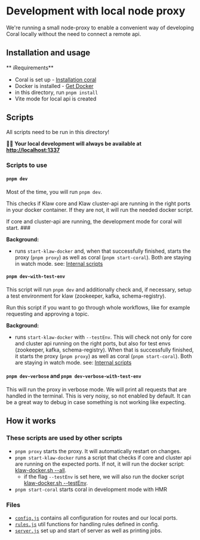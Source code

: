 # Development with local node proxy

We're running a small node-proxy to enable a convenient way of developing Coral locally without the need to connect a remote api.

## Installation and usage

** ℹRequirements**
- Coral is set up - [Installation coral](../README.md)
- Docker is installed - [Get Docker](https://docs.docker.com/get-docker/)
- in this directory, run `pnpm install`
- Vite mode for local api is created

## Scripts

All scripts need to be run in this directory!

🙋‍♀️ **Your local development will always be available at [http://localhost:1337](http://localhost:1337)**

### Scripts to use

#### `pnpm dev`
Most of the time, you will run `pnpm dev`. 

This checks if Klaw core and Klaw cluster-api are running in the right ports in your docker container. If they are not, it will run the needed docker script. 

If core and cluster-api are running, the development mode for coral will start. ###

**Background:**
- runs `start-klaw-docker` and, when that successfully finished, starts the proxy (`pnpm proxy`) as well as coral (`pnpm start-coral`). Both are staying in watch mode.
see: [Internal scripts](./README.md#these-scripts-are-used-by-other-scripts)

#### `pnpm dev-with-test-env`
This script will run `pnpm dev` and additionally check and, if necessary, setup a test environment for klaw (zookeeper, kafka, schema-registry). 

Run this script if you want to go through whole workflows, like for example requesting and approving a topic.

**Background:**
- runs `start-klaw-docker` with `--testEnv`. This will check not only for core and cluster api running on the right ports, but also for test envs (zookeeper, kafka, schema-registry). When that is successfully finished, it starts the proxy (`pnpm proxy`) as well as coral (`pnpm start-coral`). Both are staying in watch mode.
  see: [Internal scripts](./README.md#these-scripts-are-used-by-other-scripts)


#### `pnpm dev-verbose` and  `pnpm dev-verbose-with-test-env`
This will run the proxy in verbose mode. We will print all requests that are handled in the terminal. This is very noisy, so not enabled by default. It can be a great way to debug in case something is not working like expecting.


## How it works

### These scripts are used by other scripts
- `pnpm proxy` starts the proxy. It will automatically restart on changes.
- `pnpm start-klaw-docker` runs a script that checks if core and cluster api are running on the expected ports. If not, it will run the docker script: [klaw-docker.sh --all](../../docker-scripts/klaw-docker.sh).
  - if the flag `--testEnv` is set here, we will also run the docker script [klaw-docker.sh --testEnv](../../docker-scripts/klaw-docker.sh).
- `pnpm start-coral` starts coral in development mode with HMR


### Files
- [`config.js`](config.js) contains all configuration for routes and our local ports.
- [`rules.js`](rules.js) util functions for handling rules defined in config.
- [`server.js`](server.js) set up and start of server as well as printing jobs.
